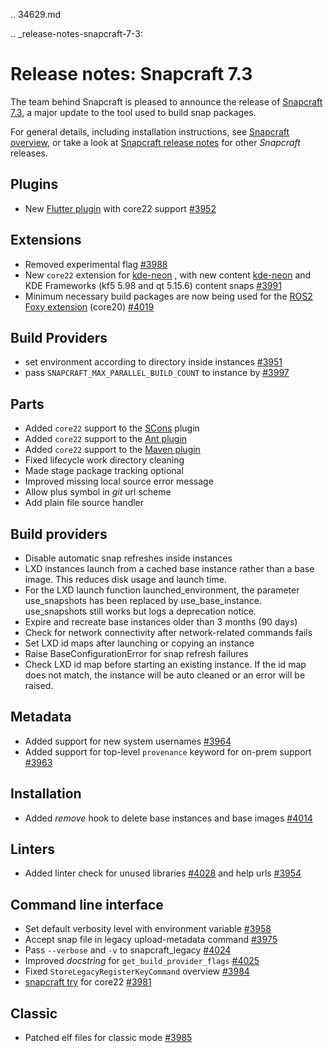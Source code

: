 .. 34629.md

.. _release-notes-snapcraft-7-3:

# Release notes: Snapcraft 7.3

The team behind Snapcraft is pleased to announce the release of [Snapcraft 7.3](https://github.com/snapcore/snapcraft/releases/tag/7.3), a major update to the tool used to build snap packages.

For general details, including installation instructions, see [Snapcraft overview](https://snapcraft.io/docs/snapcraft-overview), or take a look at [Snapcraft release notes](https://snapcraft.io/docs/snapcraft-release-notes) for other *Snapcraft* releases.

## Plugins

-   New [Flutter plugin](/t/the-flutter-plugin/18746#release-notes-snapcraft-7-3-heading--core22) with core22 support [#3952](https://github.com/snapcore/snapcraft/pull/3952)

## Extensions

-   Removed experimental flag  [#3988](https://github.com/snapcore/snapcraft/pull/3988)
-   New `core22` extension for  [kde-neon](the-kde-neon-extension.md) , with new content  [kde-neon](the-kde-neon-extension.md) and KDE Frameworks (kf5 5.98 and qt 5.15.6) content snaps [#3991](https://github.com/snapcore/snapcraft/pull/3991)
-  Minimum necessary build packages are now being used for the [ROS2 Foxy extension](the-ros2-foxy-extension.md) (core20) [#4019](https://github.com/snapcore/snapcraft/pull/4019)

## Build Providers

-   set environment according to directory inside instances [#3951](https://github.com/snapcore/snapcraft/pull/3951)
-   pass `SNAPCRAFT_MAX_PARALLEL_BUILD_COUNT` to instance by [#3997](https://github.com/snapcore/snapcraft/pull/3997)

## Parts

-   Added `core22` support to the [SCons](the-scons-plugin.md) plugin
-   Added `core22` support to the [Ant plugin](the-ant-plugin.md)
-   Added `core22` support to the [Maven plugin](t/the-maven-plugin/4282)
-   Fixed lifecycle work directory cleaning
-   Made stage package tracking optional
-   Improved missing local source error message
-   Allow plus symbol in _git_ url scheme
-   Add plain file source handler

## Build providers

-   Disable automatic snap refreshes inside instances
-   LXD instances launch from a cached base instance rather than a base image. This reduces disk usage and launch time.
-   For the LXD launch function launched_environment, the parameter use_snapshots has been replaced by use_base_instance. use_snapshots still works but logs a deprecation notice.
-   Expire and recreate base instances older than 3 months (90 days)
-   Check for network connectivity after network-related commands fails
-   Set LXD id maps after launching or copying an instance
-   Raise BaseConfigurationError for snap refresh failures
-   Check LXD id map before starting an existing instance. If the id map does not match, the instance will be auto cleaned or an error will be raised.

## Metadata

-   Added support for new system usernames [#3964](https://github.com/snapcore/snapcraft/pull/3964)
-   Added support for top-level `provenance` keyword for on-prem support [#3963](https://github.com/snapcore/snapcraft/pull/3963)

## Installation

-   Added *remove* hook to delete base instances and base images [#4014](https://github.com/snapcore/snapcraft/pull/4014)

## Linters

-   Added linter check for unused libraries [#4028](https://github.com/snapcore/snapcraft/pull/4028) and help urls [#3954](https://github.com/snapcore/snapcraft/pull/3954)

## Command line interface

-   Set default verbosity level with environment variable [#3958](https://github.com/snapcore/snapcraft/pull/3958)
-   Accept snap file in legacy upload-metadata command [#3975](https://github.com/snapcore/snapcraft/pull/3975)
-   Pass `--verbose` and `-v` to snapcraft_legacy [#4024](https://github.com/snapcore/snapcraft/pull/4024)
-   Improved _docstring_ for `get_build_provider_flags` [#4025](https://github.com/snapcore/snapcraft/pull/4025)
-   Fixed `StoreLegacyRegisterKeyCommand` overview [#3984](https://github.com/snapcore/snapcraft/pull/3984)
-   [snapcraft try](iterating-over-a-build.md) for core22 [#3981](https://github.com/snapcore/snapcraft/pull/3981)

## Classic

-   Patched elf files for classic mode  [#3985](https://github.com/snapcore/snapcraft/pull/3985)